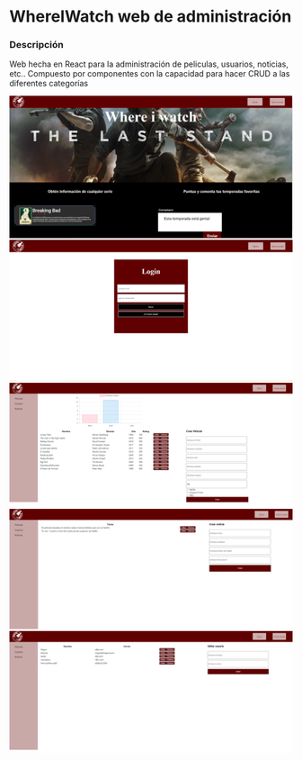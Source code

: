 # WhereIWatch web de administración
### Descripción
Web hecha en React para la administración de peliculas, usuarios, noticias, etc..
Compuesto por componentes con la capacidad para hacer CRUD a las diferentes categorías


![](https://github.com/BeTheVal/WhereIWatch/blob/main/WIW%20Web/imgs/Landing.png)
![](https://github.com/BeTheVal/WhereIWatch/blob/main/WIW%20Web/imgs/Login.png)
![](https://github.com/BeTheVal/WhereIWatch/blob/main/WIW%20Web/imgs/Peliculas.png)
![](https://github.com/BeTheVal/WhereIWatch/blob/main/WIW%20Web/imgs/Noticias.png)
![](https://github.com/BeTheVal/WhereIWatch/blob/main/WIW%20Web/imgs/Usuarios.png)
